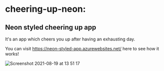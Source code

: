 # cheering-up-neon: <h2>Neon styled cheering up app</h2>

It's an app which cheers you up after having an exhausting day.

You can visit https://neon-styled-app.azurewebsites.net/ here to see how it works!

![Screenshot 2021-08-19 at 13 51 17](https://user-images.githubusercontent.com/40551978/130119230-78b359a2-0156-4968-91d0-81f8546b4067.png)
